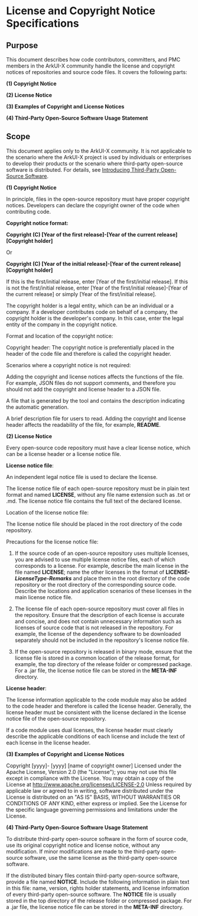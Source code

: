 # License and Copyright Notice Specifications

## Purpose

This document describes how code contributors, committers, and PMC members in the ArkUI-X community handle the license and copyright notices of repositories and source code files. It covers the following parts:

**(1) Copyright Notice**

**(2) License Notice**

**(3) Examples of Copyright and License Notices**

**(4) Third-Party Open-Source Software Usage Statement**

## Scope

This document applies only to the ArkUI-X community. It is not applicable to the scenario where the ArkUI-X project is used by individuals or enterprises to develop their products or the scenario where third-party open-source software is distributed. For details, see [Introducing Third-Party Open-Source Software](introducing-third-party-open-source-software.md).

**(1) Copyright Notice**

In principle, files in the open-source repository must have proper copyright notices. Developers can declare the copyright owner of the code when contributing code.

**Copyright notice format:**

**Copyright (C) [Year of the first release]-[Year of the current release] [Copyright holder]**

Or

**Copyright (C) [Year of the initial release]-[Year of the current release] [Copyright holder]**

If this is the first/initial release, enter [Year of the first/initial release]. If this is not the first/initial release, enter [Year of the first/initial release]-[Year of the current release] or simply [Year of the first/initial release].

The copyright holder is a legal entity, which can be an individual or a company. If a developer contributes code on behalf of a company, the copyright holder is the developer's company. In this case, enter the legal entity of the company in the copyright notice.

Format and location of the copyright notice:

Copyright header: The copyright notice is preferentially placed in the header of the code file and therefore is called the copyright header.

Scenarios where a copyright notice is not required:

Adding the copyright and license notices affects the functions of the file. For example, JSON files do not support comments, and therefore you should not add the copyright and license header to a JSON file.

A file that is generated by the tool and contains the description indicating the automatic generation.

A brief description file for users to read. Adding the copyright and license header affects the readability of the file, for example, **README**.

**(2) License Notice**

Every open-source code repository must have a clear license notice, which can be a license header or a license notice file.

**License notice file**:

An independent legal notice file is used to declare the license.

The license notice file of each open-source repository must be in plain text format and named **LICENSE**, without any file name extension such as .txt or .md. The license notice file contains the full text of the declared license.

Location of the license notice file:

The license notice file should be placed in the root directory of the code repository.

Precautions for the license notice file:

1. If the source code of an open-source repository uses multiple licenses, you are advised to use multiple license notice files, each of which corresponds to a license. For example, describe the main license in the file named **LICENSE**; name the other licenses in the format of **LICENSE-*LicenseType*-*Remarks*** and place them in the root directory of the code repository or the root directory of the corresponding source code. Describe the locations and application scenarios of these licenses in the main license notice file.

2. The license file of each open-source repository must cover all files in the repository. Ensure that the description of each license is accurate and concise, and does not contain unnecessary information such as licenses of source code that is not released in the repository. For example, the license of the dependency software to be downloaded separately should not be included in the repository's license notice file.

3. If the open-source repository is released in binary mode, ensure that the license file is stored in a common location of the release format, for example, the top directory of the release folder or compressed package. For a .jar file, the license notice file can be stored in the **META-INF** directory.

**License header**:

The license information applicable to the code module may also be added to the code header and therefore is called the license header. Generally, the license header must be consistent with the license declared in the license notice file of the open-source repository.

If a code module uses dual licenses, the license header must clearly describe the applicable conditions of each license and include the text of each license in the license header.

**(3) Examples of Copyright and License Notices**

Copyright [yyyy]- [yyyy] [name of copyright owner]
Licensed under the Apache License, Version 2.0 (the "License");
you may not use this file except in compliance with the License.
You may obtain a copy of the License at
  http://www.apache.org/licenses/LICENSE-2.0
Unless required by applicable law or agreed to in writing, software
distributed under the License is distributed on an "AS IS" BASIS,
WITHOUT WARRANTIES OR CONDITIONS OF ANY KIND, either express or implied.
See the License for the specific language governing permissions and
limitations under the License.

**(4) Third-Party Open-Source Software Usage Statement**

To distribute third-party open-source software in the form of source code, use its original copyright notice and license notice, without any modification. If minor modifications are made to the third-party open-source software, use the same license as the third-party open-source software.

If the distributed binary files contain third-party open-source software, provide a file named **NOTICE**. Include the following information in plain text in this file: name, version, rights holder statements, and license information of every third-party open-source software. The **NOTICE** file is usually stored in the top directory of the release folder or compressed package. For a .jar file, the license notice file can be stored in the **META-INF** directory.
